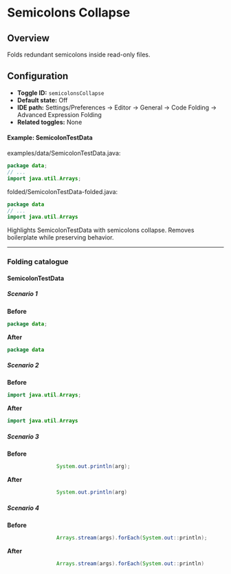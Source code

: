 # Semicolons Collapse

## Overview

Folds redundant semicolons inside read-only files.


## Configuration

- **Toggle ID:** `semicolonsCollapse`
- **Default state:** Off
- **IDE path:** Settings/Preferences → Editor → General → Code Folding → Advanced Expression Folding
- **Related toggles:** None

#### Example: SemicolonTestData

examples/data/SemicolonTestData.java:
```java
package data;
// ...
import java.util.Arrays;
```

folded/SemicolonTestData-folded.java:
```java
package data
// ...
import java.util.Arrays
```

Highlights SemicolonTestData with semicolons collapse.
Removes boilerplate while preserving behavior.


---
### Folding catalogue

#### SemicolonTestData

##### Scenario 1

**Before**
```java
package data;
```

**After**
```java
package data
```


##### Scenario 2

**Before**
```java
import java.util.Arrays;
```

**After**
```java
import java.util.Arrays
```


##### Scenario 3

**Before**
```java
                System.out.println(arg);
```

**After**
```java
                System.out.println(arg)
```


##### Scenario 4

**Before**
```java
                Arrays.stream(args).forEach(System.out::println);
```

**After**
```java
                Arrays.stream(args).forEach(System.out::println)
```
